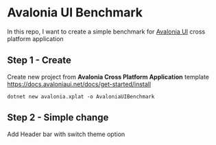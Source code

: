 # Avalonia UI Benchmark
In this repo, I want to create a simple benchmark for [Avalonia UI](https://avaloniaui.net/) cross platform application

## Step 1 - Create
Create new project from **Avalonia Cross Platform Application** template
<https://docs.avaloniaui.net/docs/get-started/install>
```
dotnet new avalonia.xplat -o AvaloniaUIBenchmark
```

## Step 2 - Simple change 
Add Header bar with switch theme option
